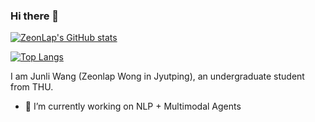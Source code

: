 ### Hi there 👋

<!--
**ZeonLap/ZeonLap** is a ✨ _special_ ✨ repository because its `README.md` (this file) appears on your GitHub profile.

Here are some ideas to get you started:

- 🔭 I’m currently working on ...
- 🌱 I’m currently learning ...
- 👯 I’m looking to collaborate on ...
- 🤔 I’m looking for help with ...
- 💬 Ask me about ...
- 📫 How to reach me: ...
- 😄 Pronouns: ...
- ⚡ Fun fact: ...
-->

[![ZeonLap's GitHub stats](https://github-readme-stats.vercel.app/api?username=ZeonLap)](https://github.com/anuraghazra/github-readme-stats)

[![Top Langs](https://github-readme-stats.vercel.app/api/top-langs/?layout=compact&username=ZeonLap)](https://github.com/anuraghazra/github-readme-stats)

I am Junli Wang (Zeonlap Wong in Jyutping), an undergraduate student from THU.

- 🔭 I’m currently working on NLP + Multimodal Agents
